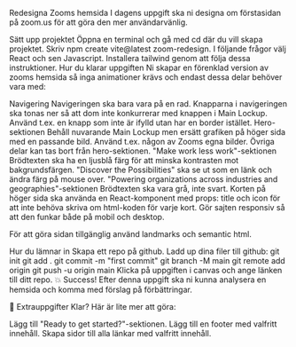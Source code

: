 Redesigna Zooms hemsida
I dagens uppgift ska ni designa om förstasidan på zoom.us för att göra den mer användarvänlig.

Sätt upp projektet
Öppna en terminal och gå med cd där du vill skapa projektet.
Skriv npm create vite@latest zoom-redesign.
I följande frågor välj React och sen Javascript.
Installera tailwind genom att följa dessa instruktioner.
Hur du klarar uppgiften
Ni skapar en förenklad version av zooms hemsida så inga animationer krävs och endast dessa delar behöver vara med:

Navigering
Navigeringen ska bara vara på en rad.
Knapparna i navigeringen ska tonas ner så att dom inte konkurrerar med knappen i Main Lockup. Använd t.ex. en knapp som inte är ifylld utan har en border istället.
Hero-sektionen
Behåll nuvarande Main Lockup men ersätt grafiken på höger sida med en passande bild. Använd t.ex. någon av Zooms egna bilder.
Övriga delar kan tas bort från hero-sektionen.
"Make work less work"-sektionen
Brödtexten ska ha en ljusblå färg för att minska kontrasten mot bakgrundsfärgen.
"Discover the Possibilities" ska se ut som en länk och ändra färg på mouse over.
"Powering organizations across industries and geographies"-sektionen
Brödtexten ska vara grå, inte svart.
Korten på höger sida ska använda en React-komponent med props: title och icon för att inte behöva skriva om html-koden för varje kort.
Gör sajten responsiv så att den funkar både på mobil och desktop.

För att göra sidan tillgänglig använd landmarks och semantic html.

Hur du lämnar in
Skapa ett repo på github.
Ladd up dina filer till github:
git init
git add .
git commit -m "first commit"
git branch -M main
git remote add origin <Adressen till ditt repo>
git push -u origin main
Klicka på uppgiften i canvas och ange länken till ditt repo.
💥 Success!
Efter denna uppgift ska ni kunna analysera en hemsida och komma med förslag på förbättringar.

🏃 Extrauppgifter
Klar? Här är lite mer att göra:

Lägg till "Ready to get started?"-sektionen.
Lägg till en footer med valfritt innehåll.
Skapa sidor till alla länkar med valfritt innehåll.
